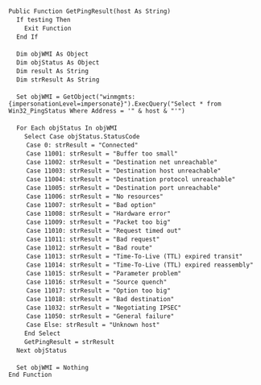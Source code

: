 &nbsp;  &nbsp;  &nbsp;  &nbsp;  
`Public Function GetPingResult(host As String)`  
&nbsp;&nbsp;&nbsp;&nbsp;`If testing Then`  
&nbsp;&nbsp;&nbsp;&nbsp;&nbsp;&nbsp;&nbsp;&nbsp;`Exit Function`  
&nbsp;&nbsp;&nbsp;&nbsp;`End If`  
&nbsp;  &nbsp;  &nbsp;  &nbsp;  
&nbsp;&nbsp;&nbsp;&nbsp;`Dim objWMI As Object`  
&nbsp;&nbsp;&nbsp;&nbsp;`Dim objStatus As Object`  
&nbsp;&nbsp;&nbsp;&nbsp;`Dim result As String`  
&nbsp;&nbsp;&nbsp;&nbsp;`Dim strResult As String`  
&nbsp;  &nbsp;  &nbsp;  &nbsp;  
&nbsp;&nbsp;&nbsp;&nbsp;`Set objWMI = GetObject("winmgmts:{impersonationLevel=impersonate}").ExecQuery("Select * from Win32_PingStatus Where Address = '" & host & "'")`  
&nbsp;  &nbsp;  &nbsp;  &nbsp;  
&nbsp;&nbsp;&nbsp;&nbsp;`For Each objStatus In objWMI`  
&nbsp;&nbsp;&nbsp;&nbsp;&nbsp;&nbsp;&nbsp;&nbsp;`Select Case objStatus.StatusCode`  
&nbsp;&nbsp;&nbsp;&nbsp;&nbsp;&nbsp;&nbsp;&nbsp;&nbsp;`Case 0: strResult = "Connected"`  
&nbsp;&nbsp;&nbsp;&nbsp;&nbsp;&nbsp;&nbsp;&nbsp;&nbsp;`Case 11001: strResult = "Buffer too small"`  
&nbsp;&nbsp;&nbsp;&nbsp;&nbsp;&nbsp;&nbsp;&nbsp;&nbsp;`Case 11002: strResult = "Destination net unreachable"`  
&nbsp;&nbsp;&nbsp;&nbsp;&nbsp;&nbsp;&nbsp;&nbsp;&nbsp;`Case 11003: strResult = "Destination host unreachable"`  
&nbsp;&nbsp;&nbsp;&nbsp;&nbsp;&nbsp;&nbsp;&nbsp;&nbsp;`Case 11004: strResult = "Destination protocol unreachable"`  
&nbsp;&nbsp;&nbsp;&nbsp;&nbsp;&nbsp;&nbsp;&nbsp;&nbsp;`Case 11005: strResult = "Destination port unreachable"`  
&nbsp;&nbsp;&nbsp;&nbsp;&nbsp;&nbsp;&nbsp;&nbsp;&nbsp;`Case 11006: strResult = "No resources"`  
&nbsp;&nbsp;&nbsp;&nbsp;&nbsp;&nbsp;&nbsp;&nbsp;&nbsp;`Case 11007: strResult = "Bad option"`  
&nbsp;&nbsp;&nbsp;&nbsp;&nbsp;&nbsp;&nbsp;&nbsp;&nbsp;`Case 11008: strResult = "Hardware error"`  
&nbsp;&nbsp;&nbsp;&nbsp;&nbsp;&nbsp;&nbsp;&nbsp;&nbsp;`Case 11009: strResult = "Packet too big"`  
&nbsp;&nbsp;&nbsp;&nbsp;&nbsp;&nbsp;&nbsp;&nbsp;&nbsp;`Case 11010: strResult = "Request timed out"`  
&nbsp;&nbsp;&nbsp;&nbsp;&nbsp;&nbsp;&nbsp;&nbsp;&nbsp;`Case 11011: strResult = "Bad request"`  
&nbsp;&nbsp;&nbsp;&nbsp;&nbsp;&nbsp;&nbsp;&nbsp;&nbsp;`Case 11012: strResult = "Bad route"`  
&nbsp;&nbsp;&nbsp;&nbsp;&nbsp;&nbsp;&nbsp;&nbsp;&nbsp;`Case 11013: strResult = "Time-To-Live (TTL) expired transit"`  
&nbsp;&nbsp;&nbsp;&nbsp;&nbsp;&nbsp;&nbsp;&nbsp;&nbsp;`Case 11014: strResult = "Time-To-Live (TTL) expired reassembly"`  
&nbsp;&nbsp;&nbsp;&nbsp;&nbsp;&nbsp;&nbsp;&nbsp;&nbsp;`Case 11015: strResult = "Parameter problem"`  
&nbsp;&nbsp;&nbsp;&nbsp;&nbsp;&nbsp;&nbsp;&nbsp;&nbsp;`Case 11016: strResult = "Source quench"`  
&nbsp;&nbsp;&nbsp;&nbsp;&nbsp;&nbsp;&nbsp;&nbsp;&nbsp;`Case 11017: strResult = "Option too big"`  
&nbsp;&nbsp;&nbsp;&nbsp;&nbsp;&nbsp;&nbsp;&nbsp;&nbsp;`Case 11018: strResult = "Bad destination"`  
&nbsp;&nbsp;&nbsp;&nbsp;&nbsp;&nbsp;&nbsp;&nbsp;&nbsp;`Case 11032: strResult = "Negotiating IPSEC"`  
&nbsp;&nbsp;&nbsp;&nbsp;&nbsp;&nbsp;&nbsp;&nbsp;&nbsp;`Case 11050: strResult = "General failure"`  
&nbsp;&nbsp;&nbsp;&nbsp;&nbsp;&nbsp;&nbsp;&nbsp;&nbsp;`Case Else: strResult = "Unknown host"`  
&nbsp;&nbsp;&nbsp;&nbsp;&nbsp;&nbsp;&nbsp;&nbsp;`End Select`  
&nbsp;&nbsp;&nbsp;&nbsp;&nbsp;&nbsp;&nbsp;&nbsp;`GetPingResult = strResult`  
&nbsp;&nbsp;&nbsp;&nbsp;`Next objStatus`  
&nbsp;  &nbsp;  &nbsp;  &nbsp;  
&nbsp;&nbsp;&nbsp;&nbsp;`Set objWMI = Nothing`  
`End Function`  

